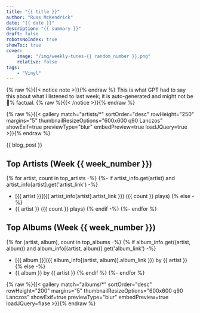 ```yaml
---
title: "{{ title }}"
author: "Russ McKendrick"
date: "{{ date }}"
description: "{{ summary }}"
draft: false
robotsNoIndex: true
showToc: true
cover:
    image: "/img/weekly-tunes-{{ random_number }}.png"
    relative: false
tags:
    - "Vinyl"
---
```


{% raw %}{{< notice note >}}{% endraw %}
This is what GPT had to say this about what I listened to last week; it is auto-generated and might not be 💯% factual.
{% raw %}{{< /notice >}}{% endraw %}

{% raw %}{{< gallery match="artists/*" sortOrder="desc" rowHeight="250" margins="5" thumbnailResizeOptions="600x600 q90 Lanczos" showExif=true previewType="blur" embedPreview=true loadJQuery=true >}}{% endraw %}

{{ blog_post }}

## Top Artists (Week {{ week_number }})

{% for artist, count in top_artists -%}
{%- if artist_info.get(artist) and artist_info[artist].get('artist_link') -%}
- [{{ artist }}]({{ artist_info[artist].artist_link }}) ({{ count }} plays)
{% else -%}
- {{ artist }} ({{ count }} plays)
{% endif -%}
{%- endfor %}

## Top Albums (Week {{ week_number }})

{% for (artist, album), count in top_albums -%}
{% if album_info.get((artist, album)) and album_info[(artist, album)].get('album_link') -%}
- [{{ album }}]({{ album_info[(artist, album)].album_link }}) by {{ artist }}
{% else -%}
- {{ album }} by {{ artist }}
{% endif %}
{%- endfor %}

{% raw %}{{< gallery match="albums/*" sortOrder="desc" rowHeight="200" margins="5" thumbnailResizeOptions="600x600 q90 Lanczos" showExif=true previewType="blur" embedPreview=true loadJQuery=flase >}}{% endraw %}
